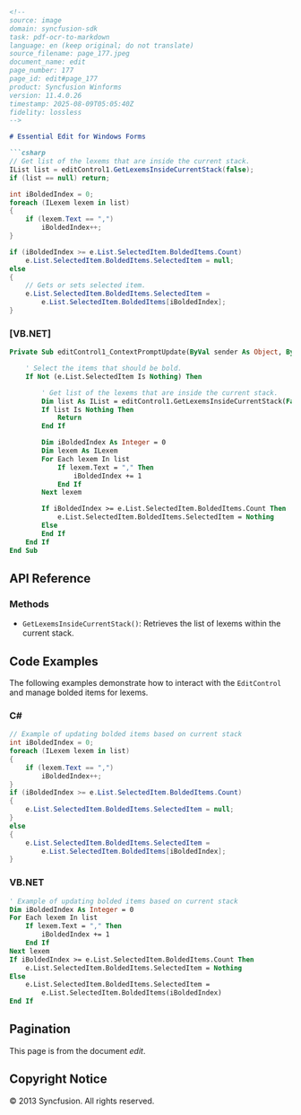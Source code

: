 ```markdown
<!--
source: image
domain: syncfusion-sdk
task: pdf-ocr-to-markdown
language: en (keep original; do not translate)
source_filename: page_177.jpeg
document_name: edit
page_number: 177
page_id: edit#page_177
product: Syncfusion Winforms
version: 11.4.0.26
timestamp: 2025-08-09T05:05:40Z
fidelity: lossless
-->

# Essential Edit for Windows Forms

```csharp
// Get list of the lexems that are inside the current stack.
IList list = editControl1.GetLexemsInsideCurrentStack(false);
if (list == null) return;

int iBoldedIndex = 0;
foreach (ILexem lexem in list)
{
    if (lexem.Text == ",")
        iBoldedIndex++;
}

if (iBoldedIndex >= e.List.SelectedItem.BoldedItems.Count)
    e.List.SelectedItem.BoldedItems.SelectedItem = null;
else
{
    // Gets or sets selected item.
    e.List.SelectedItem.BoldedItems.SelectedItem =
        e.List.SelectedItem.BoldedItems[iBoldedIndex];
}
```

### [VB.NET]

```vb
Private Sub editControl1_ContextPromptUpdate(ByVal sender As Object, ByVal e As Syncfusion.Windows.Forms.Edit.ContextPromptUpdateEventArgs) Handles EditControl1.ContextPromptUpdate

    ' Select the items that should be bold.
    If Not (e.List.SelectedItem Is Nothing) Then

        ' Get list of the lexems that are inside the current stack.
        Dim list As IList = editControl1.GetLexemsInsideCurrentStack(False)
        If list Is Nothing Then
            Return
        End If

        Dim iBoldedIndex As Integer = 0
        Dim lexem As ILexem
        For Each lexem In list
            If lexem.Text = "," Then
                iBoldedIndex += 1
            End If
        Next lexem

        If iBoldedIndex >= e.List.SelectedItem.BoldedItems.Count Then
            e.List.SelectedItem.BoldedItems.SelectedItem = Nothing
        Else
        End If
    End If
End Sub
```

## API Reference

### Methods

- `GetLexemsInsideCurrentStack()`: Retrieves the list of lexems within the current stack.

## Code Examples

The following examples demonstrate how to interact with the `EditControl` and manage bolded items for lexems.

### C#

```csharp
// Example of updating bolded items based on current stack
int iBoldedIndex = 0;
foreach (ILexem lexem in list)
{
    if (lexem.Text == ",")
        iBoldedIndex++;
}
if (iBoldedIndex >= e.List.SelectedItem.BoldedItems.Count)
{
    e.List.SelectedItem.BoldedItems.SelectedItem = null;
}
else
{
    e.List.SelectedItem.BoldedItems.SelectedItem =
        e.List.SelectedItem.BoldedItems[iBoldedIndex];
}
```

### VB.NET

```vb
' Example of updating bolded items based on current stack
Dim iBoldedIndex As Integer = 0
For Each lexem In list
    If lexem.Text = "," Then
        iBoldedIndex += 1
    End If
Next lexem
If iBoldedIndex >= e.List.SelectedItem.BoldedItems.Count Then
    e.List.SelectedItem.BoldedItems.SelectedItem = Nothing
Else
    e.List.SelectedItem.BoldedItems.SelectedItem =
        e.List.SelectedItem.BoldedItems(iBoldedIndex)
End If
```

## Pagination

This page is from the document *edit*.

## Copyright Notice

© 2013 Syncfusion. All rights reserved.

<!-- tags: [Essential Edit, Windows Forms, Syncfusion, Lexem, Bolded Items, Code Examples, C#, VB.NET, Stack] keywords: [Syncfusion Windows Forms, Lexems, Bolded Items, Context Prompt Update, EditControl, List Management, Text Manipulation, Example Code] -->
```